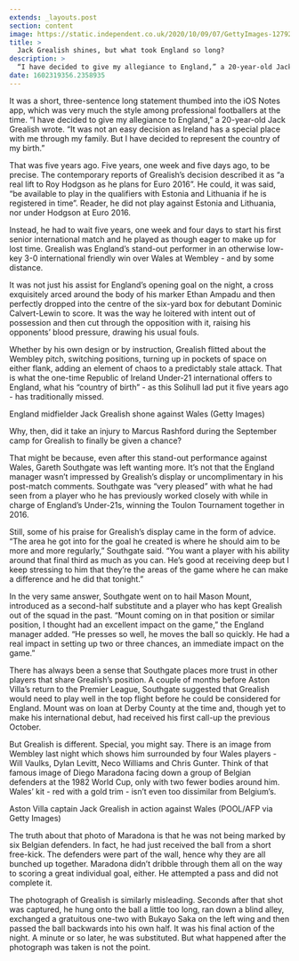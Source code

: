 ```yaml
--- 
extends: _layouts.post 
section: content 
image: https://static.independent.co.uk/2020/10/09/07/GettyImages-1279221401.jpg 
title: > 
  Jack Grealish shines, but what took England so long? 
description: > 
  “I have decided to give my allegiance to England,” a 20-year-old Jack Grealish wrote.Grealish was England’s stand-out performer in an otherwise low-key 3-0 international friendly win over Wales at Wembley - and by some distance.England midfielder Jack Grealish shone against Wales (Getty Images)Why, then, did it take an injury to Marcus Rashford during the September camp for Grealish to finally be given a chance?It’s not that the England manager wasn’t impressed by Grealish’s display or uncomplimentary in his post-match comments.“Mount coming on in that position or similar position, I thought had an excellent impact on the game,” the England manager added. 
date: 1602319356.2358935 
--- 
```

It was a short, three-sentence long statement thumbed into the iOS Notes app, which was very much the style among professional footballers at the time. “I have decided to give my allegiance to England,” a 20-year-old Jack Grealish wrote. “It was not an easy decision as Ireland has a special place with me through my family. But I have decided to represent the country of my birth.”

That was five years ago. Five years, one week and five days ago, to be precise. The contemporary reports of Grealish’s decision described it as “a real lift to Roy Hodgson as he plans for Euro 2016”. He could, it was said, “be available to play in the qualifiers with Estonia and Lithuania if he is registered in time”. Reader, he did not play against Estonia and Lithuania, nor under Hodgson at Euro 2016.

Instead, he had to wait five years, one week and four days to start his first senior international match and he played as though eager to make up for lost time. Grealish was England’s stand-out performer in an otherwise low-key 3-0 international friendly win over Wales at Wembley - and by some distance.

It was not just his assist for England’s opening goal on the night, a cross exquisitely arced around the body of his marker Ethan Ampadu and then perfectly dropped into the centre of the six-yard box for debutant Dominic Calvert-Lewin to score. It was the way he loitered with intent out of possession and then cut through the opposition with it, raising his opponents’ blood pressure, drawing his usual fouls.

Whether by his own design or by instruction, Grealish flitted about the Wembley pitch, switching positions, turning up in pockets of space on either flank, adding an element of chaos to a predictably stale attack. That is what the one-time Republic of Ireland Under-21 international offers to England, what his “country of birth” - as this Solihull lad put it five years ago - has traditionally missed.

England midfielder Jack Grealish shone against Wales (Getty Images)

Why, then, did it take an injury to Marcus Rashford during the September camp for Grealish to finally be given a chance?

That might be because, even after this stand-out performance against Wales, Gareth Southgate was left wanting more. It’s not that the England manager wasn’t impressed by Grealish’s display or uncomplimentary in his post-match comments. Southgate was “very pleased” with what he had seen from a player who he has previously worked closely with while in charge of England’s Under-21s, winning the Toulon Tournament together in 2016.

Still, some of his praise for Grealish’s display came in the form of advice. “The area he got into for the goal he created is where he should aim to be more and more regularly,” Southgate said. “You want a player with his ability around that final third as much as you can. He’s good at receiving deep but I keep stressing to him that they’re the areas of the game where he can make a difference and he did that tonight.”

In the very same answer, Southgate went on to hail Mason Mount, introduced as a second-half substitute and a player who has kept Grealish out of the squad in the past. “Mount coming on in that position or similar position, I thought had an excellent impact on the game,” the England manager added. “He presses so well, he moves the ball so quickly. He had a real impact in setting up two or three chances, an immediate impact on the game.”

There has always been a sense that Southgate places more trust in other players that share Grealish’s position. A couple of months before Aston Villa’s return to the Premier League, Southgate suggested that Grealish would need to play well in the top flight before he could be considered for England. Mount was on loan at Derby County at the time and, though yet to make his international debut, had received his first call-up the previous October.

But Grealish is different. Special, you might say. There is an image from Wembley last night which shows him surrounded by four Wales players - Will Vaulks, Dylan Levitt, Neco Williams and Chris Gunter. Think of that famous image of Diego Maradona facing down a group of Belgian defenders at the 1982 World Cup, only with two fewer bodies around him. Wales’ kit - red with a gold trim - isn’t even too dissimilar from Belgium’s.

Aston Villa captain Jack Grealish in action against Wales (POOL/AFP via Getty Images)

The truth about that photo of Maradona is that he was not being marked by six Belgian defenders. In fact, he had just received the ball from a short free-kick. The defenders were part of the wall, hence why they are all bunched up together. Maradona didn’t dribble through them all on the way to scoring a great individual goal, either. He attempted a pass and did not complete it.

The photograph of Grealish is similarly misleading. Seconds after that shot was captured, he hung onto the ball a little too long, ran down a blind alley, exchanged a gratuitous one-two with Bukayo Saka on the left wing and then passed the ball backwards into his own half. It was his final action of the night. A minute or so later, he was substituted. But what happened after the photograph was taken is not the point.